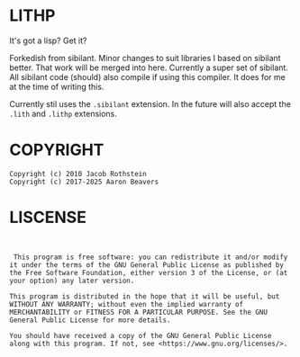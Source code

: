 
# LITHP


It's got a lisp? Get it?

Forkedish from sibilant. Minor changes to suit libraries I based on sibilant better. That work will be merged into here.
Currently a super set of sibilant. All sibilant code (should) also compile if using this compiler. It does for me at the time of writing this.

Currently stil uses the `.sibilant` extension. In the future will also accept the `.lith` and `.lithp` extensions.


# COPYRIGHT
```
Copyright (c) 2010 Jacob Rothstein
Copyright (c) 2017-2025 Aaron Beavers
```
# LISCENSE
```


 This program is free software: you can redistribute it and/or modify it under the terms of the GNU General Public License as published by the Free Software Foundation, either version 3 of the License, or (at your option) any later version.

This program is distributed in the hope that it will be useful, but WITHOUT ANY WARRANTY; without even the implied warranty of MERCHANTABILITY or FITNESS FOR A PARTICULAR PURPOSE. See the GNU General Public License for more details.

You should have received a copy of the GNU General Public License along with this program. If not, see <https://www.gnu.org/licenses/>. 
```
